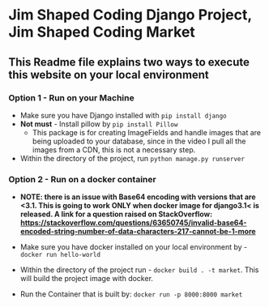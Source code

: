 # Jim Shaped Coding Django Project, Jim Shaped Coding Market

## This Readme file explains two ways to execute this website on your local environment


### Option 1 - Run on your Machine

 - Make sure you have Django installed with `pip install django`
 - **Not must** -  Install pillow by `pip install Pillow`
    - This package is for creating ImageFields and handle images that are
    being uploaded to your database, since in the video I pull all the images from
    a CDN, this is not a necessary step.
 - Within the directory of the project, run `python manage.py runserver`
 


### Option 2 - Run on a docker container
 - **NOTE: there is an issue with Base64 encoding with versions that are <3.1.
 This is going to work ONLY when docker image for django3.1< is released.
 A link for a question raised on StackOverflow: https://stackoverflow.com/questions/63650745/invalid-base64-encoded-string-number-of-data-characters-217-cannot-be-1-more**
 
 - Make sure you have docker installed on your local environment by -  `docker run hello-world`
 - Within the directory of the project run - `docker build . -t market`.
 This will build the project image with docker.
 - Run the Container that is built by: `docker run -p 8000:8000 market`
 


 
    
 
